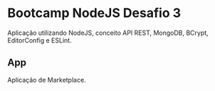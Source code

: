 # Bootcamp NodeJS Desafio 3

Aplicação utilizando NodeJS, conceito API REST, MongoDB, BCrypt, EditorConfig e ESLint.

## App

Aplicação de Marketplace.
